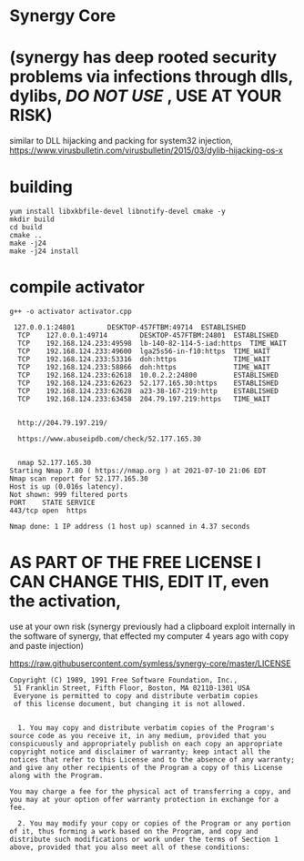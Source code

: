 # Synergy Core
# (synergy has deep rooted security problems via infections through dlls, dylibs, *DO NOT USE* , USE AT YOUR RISK)
similar to DLL hijacking and packing for system32 injection,
https://www.virusbulletin.com/virusbulletin/2015/03/dylib-hijacking-os-x

# building

```
yum install libxkbfile-devel libnotify-devel cmake -y
mkdir build
cd build
cmake ..
make -j24
make -j24 install
```

# compile activator

```
g++ -o activator activator.cpp
```



```
 127.0.0.1:24801        DESKTOP-457FTBM:49714  ESTABLISHED
  TCP    127.0.0.1:49714        DESKTOP-457FTBM:24801  ESTABLISHED
  TCP    192.168.124.233:49598  lb-140-82-114-5-iad:https  TIME_WAIT
  TCP    192.168.124.233:49600  lga25s56-in-f10:https  TIME_WAIT
  TCP    192.168.124.233:53316  doh:https              TIME_WAIT
  TCP    192.168.124.233:58866  doh:https              TIME_WAIT
  TCP    192.168.124.233:62618  10.0.2.2:24800         ESTABLISHED
  TCP    192.168.124.233:62623  52.177.165.30:https    ESTABLISHED
  TCP    192.168.124.233:62628  a23-38-167-219:http    ESTABLISHED
  TCP    192.168.124.233:63458  204.79.197.219:https   TIME_WAIT
  
  
  http://204.79.197.219/
  
  https://www.abuseipdb.com/check/52.177.165.30
  
  
  nmap 52.177.165.30
Starting Nmap 7.80 ( https://nmap.org ) at 2021-07-10 21:06 EDT
Nmap scan report for 52.177.165.30
Host is up (0.016s latency).
Not shown: 999 filtered ports
PORT    STATE SERVICE
443/tcp open  https

Nmap done: 1 IP address (1 host up) scanned in 4.37 seconds

  ```



# AS PART OF THE FREE LICENSE I CAN CHANGE THIS, EDIT IT, even the activation,

use at your own risk (synergy previously had a clipboard exploit internally in the software of synergy, that effected my computer 4 years ago with copy and paste injection)



https://raw.githubusercontent.com/symless/synergy-core/master/LICENSE

```
Copyright (C) 1989, 1991 Free Software Foundation, Inc.,
 51 Franklin Street, Fifth Floor, Boston, MA 02110-1301 USA
 Everyone is permitted to copy and distribute verbatim copies
 of this license document, but changing it is not allowed.
 
 
  1. You may copy and distribute verbatim copies of the Program's
source code as you receive it, in any medium, provided that you
conspicuously and appropriately publish on each copy an appropriate
copyright notice and disclaimer of warranty; keep intact all the
notices that refer to this License and to the absence of any warranty;
and give any other recipients of the Program a copy of this License
along with the Program.

You may charge a fee for the physical act of transferring a copy, and
you may at your option offer warranty protection in exchange for a fee.

  2. You may modify your copy or copies of the Program or any portion
of it, thus forming a work based on the Program, and copy and
distribute such modifications or work under the terms of Section 1
above, provided that you also meet all of these conditions:
```
